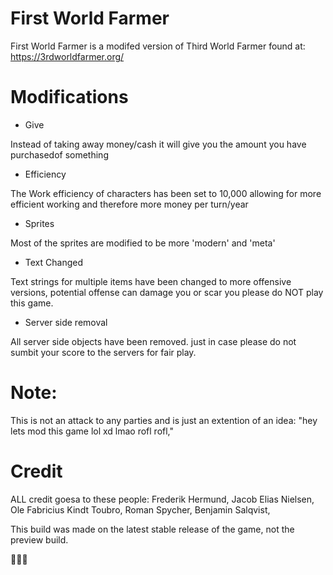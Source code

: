 # First World Farmer
First World Farmer is a modifed version of Third World Farmer found at:
https://3rdworldfarmer.org/



# Modifications

- Give


Instead of taking away money/cash it will give you the amount you have purchasedof something



-  Efficiency


The Work efficiency of characters has been set to 10,000 allowing for more efficient working and therefore more money per turn/year

-  Sprites


Most of the sprites are modified to be more 'modern' and 'meta'

- Text Changed


Text strings for multiple items have been changed to more offensive versions, potential offense can damage you or scar you please do NOT play this game.

-  Server side removal


All server side objects have been removed. just in case please do not sumbit your score to the servers for fair play.

# Note:
This is not an attack to any parties and is just an extention of an idea: "hey lets mod this game lol xd lmao rofl rofl," 


# Credit
ALL credit goesa to these people:
Frederik Hermund, 
Jacob Elias Nielsen, 
Ole Fabricius Kindt Toubro, 
Roman Spycher, 
Benjamin Salqvist, 

This build was made on the latest stable release of the game, not the preview build.

👌🏿😂
